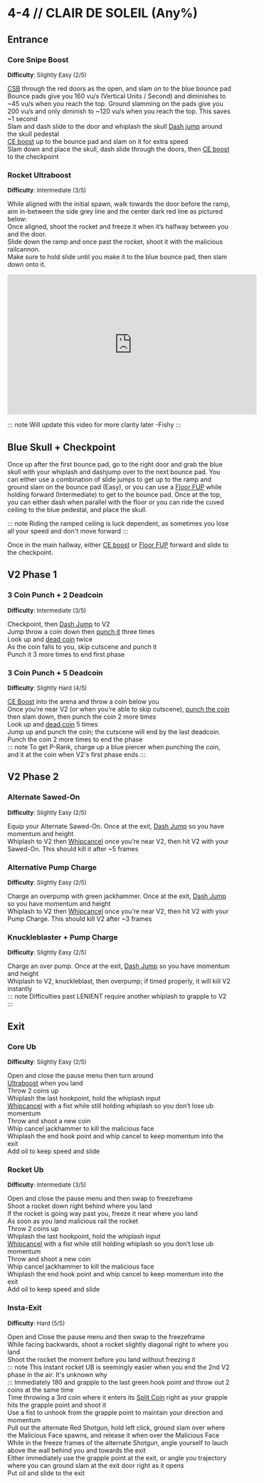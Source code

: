 # 4-4 // CLAIR DE SOLEIL (Any%)


## Entrance

### Core Snipe Boost
<font size="2">
    <b>Difficulty</b>: Slightly Easy (2/5)
</font> <br/> 

[CSB](/speedrun-tech.md#core-snipe-boosts) through the red doors as the open, and slam on to  the blue bounce pad<br/>
Bounce pads give you 160 vu/s (Vertical Units / Second) and diminishes to ~45 vu/s when you reach the top. Ground slamming on the pads give you 200 vu/s and only diminish to ~120 vu/s when you reach the top. This saves ~1 second<br/>
Slam and dash slide to the door and whiplash the skull [Dash jump](/speedrun-tech.html#dash-jump) around the skull pedestal <br/>
[CE boost](/speedrun-tech.html#ce-boost-core-eject-boost) up to the bounce pad and slam on it for extra speed <br/>
Slam down and place the skull, dash slide through the doors, then [CE boost](/speedrun-tech.md#ce-boost-core-eject-boost) to the checkpoint <br/>

### Rocket Ultraboost 
<font size="2">
    <b>Difficulty</b>: Intermediate (3/5)
</font> <br/> 

While aligned with the initial spawn, walk towards the door before the ramp, aim in-between the side grey line and the center dark red line as pictured below: <br/>
Once aligned, shoot the rocket and freeze it when it’s halfway between you and the door.<br/>
Slide down the ramp and once past the rocket, shoot it with the malicious railcannon.<br/>
Make sure to hold slide until you make it to the blue bounce pad, then slam down onto it.<br/>

<iframe width="560" height="315" src="https://www.youtube.com/embed/ND75yFkc-gI" frameborder="0" allow="accelerometer; autoplay; clipboard-write; encrypted-media; gyroscope; picture-in-picture" allowfullscreen></iframe>

::: note
Will update this video for more clarity later -Fishy
:::

## Blue Skull + Checkpoint


Once up after the first bounce pad, go to the right door and grab the blue skull with your whiplash and dashjump over to the next bounce pad.
You can either use a combination of slide jumps to get up to the ramp and ground slam on the bounce pad (Easy), or you can use a [Floor FUP](/speedrun-tech.md#floor-fup) while holding forward (Intermediate) to get to the bounce pad. Once at the top, you can either dash when parallel with the floor or you can ride the cuved ceiling to the blue pedestal, and place the skull.

::: note
Riding the ramped ceiling is luck dependent, as sometimes you lose all your speed and don't move forward
:::

Once in the main hallway, either [CE boost](/speedrun-tech.md#ce-boost-core-eject-boost) or [Floor FUP](/speedrun-tech.md#floor-fup) forward and slide to the checkpoint.

## V2 Phase 1

### 3 Coin Punch + 2 Deadcoin
<font size="2">
    <b>Difficulty</b>: Intermediate (3/5)
</font> <br/> 

Checkpoint, then [Dash Jump](/speedrun-tech.md#dash-jump) to V2 <br/>
Jump throw a coin down then [punch it](/speedrun-tech.html#coin-punch) three times <br/>
Look up and [dead coin](/speedrun-tech.html#dead-coins) twice <br/>
As the coin falls to you, skip cutscene and punch it <br/>
Punch it 3 more times to end first phase <br/>
### 3 Coin Punch + 5 Deadcoin
<font size="2">
    <b>Difficulty</b>: Slightly Hard (4/5)
</font> <br/> 

[CE Boost](/speedrun-tech.md#ce-boost-core-eject-boost) into the arena and throw a coin below you <br/>
Once you’re near V2 (or when you’re able to skip cutscene), [punch the coin](/speedrun-tech.html#coin-punch) then slam down, then punch the coin 2 more times <br/>
Look up and [dead coin](/speedrun-tech.html#dead-coins) 5 times <br/>
Jump up and punch the coin; the cutscene will end by the last deadcoin. <br/>
Punch the coin 2 more times to end the phase <br/>
::: note
To get P-Rank, charge up a blue piercer when punching the coin, and it at the coin when V2's first phase ends
:::
## V2 Phase 2

### Alternate Sawed-On
<font size="2">
    <b>Difficulty</b>: Slightly Easy (2/5)
</font> <br/> 

Equip your Alternate Sawed-On. Once at the exit, [Dash Jump](/speedrun-tech.html#dash-jump) so you have momentum and height <br/>
Whiplash to V2 then [Whipcancel](/speedrun-tech.html#whip-cancel) once you’re near V2, then hit V2 with your Sawed-On. This should kill it after ~5 frames <br/>

### Alternative Pump Charge
<font size="2">
    <b>Difficulty</b>: Slightly Easy (2/5)
</font> <br/> 

Charge an overpump with green jackhammer. Once at the exit, [Dash Jump](/speedrun-tech.html#dash-jump) so you have momentum and height <br/>
Whiplash to V2 then [Whipcancel](/speedrun-tech.html#whip-cancel) once you’re near V2, then hit V2 with your Pump Charge. This should kill V2 after  ~3 frames <br/>

### Knuckleblaster + Pump Charge
<font size="2">
    <b>Difficulty</b>: Slightly Easy (2/5)
</font> <br/> 

Charge an over pump. Once at the exit, [Dash Jump](/speedrun-tech.html#dash-jump) so you have momentum and height <br/>
Whiplash to V2, knuckleblast, then overpump; if timed properly, it will kill V2 instantly <br/>
::: note
 Difficulties past LENIENT require another whiplash to grapple to V2
:::

## Exit

### Core Ub
<font size="2">
    <b>Difficulty</b>: Slightly Easy (2/5)
</font> <br/> 

Open and close the pause menu then turn around <br/>
[Ultraboost](/speedrun-tech.html#ub-ultraboost) when you land <br/>
Throw 2 coins up <br/>
Whiplash the last hookpoint, hold the whiplash input <br/>
[Whipcancel](/speedrun-tech.html#whip-cancel) with a fist while still holding whiplash so you don’t lose ub momentum <br/>
Throw and shoot a new coin <br/>
Whip cancel jackhammer to kill the malicious face <br/>
Whiplash the end hook point and whip cancel to keep momentum into the exit <br/>
Add oil to keep speed and slide <br/>

### Rocket Ub
<font size="2">
    <b>Difficulty</b>: Intermediate (3/5)
</font> <br/> 

Open and close the pause menu and then swap to freezeframe <br/>
Shoot a rocket down right behind where you land <br/>
If the rocket is going way past you, freeze it near where you land <br/>
As soon as you land malicious rail the rocket <br/>
Throw 2 coins up <br/>
Whiplash the last hookpoint, hold the whiplash input <br/>
[Whipcancel](/speedrun-tech.html#whip-cancel) with a fist while still holding whiplash so you don’t lose ub momentum <br/>
Throw and shoot a new coin <br/>
Whip cancel jackhammer to kill the malicious face <br/>
Whiplash the end hook point and whip cancel to keep momentum into the exit <br/>
Add oil to keep speed and slide <br/>

### Insta-Exit
<font size="2">
    <b>Difficulty</b>: Hard (5/5)
</font> <br/> 

Open and Close the pause menu and then swap to the freezeframe<br/>
While facing backwards, shoot a rocket slightly diagonal right to where you land<br/>
Shoot the rocket the moment before you land without freezing it<br/>
::: note
This Instant rocket UB is seemingly easier when you end the 2nd V2 phase in the air. It's unknown why<br/>
:::
Immediately 180 and grapple to the last green hook point and throw out 2 coins at the same time<br/>
Time throwing a 3rd coin where it enters its [Split Coin](/speedrun-tech.md#split-coins) right as your grapple hits the grapple point and shoot it<br/>
Use a fist to unhook from the grapple point to maintain your direction and momentum<br/> 
Pull out the alternate Red Shotgun, hold left click, ground slam over where the Malicious Face spawns, and release it when over the Malicious Face<br/>
While in the freeze frames of the alternate Shotgun, angle yourself to lauch above the wall behind you and towards the exit<br/>
Either immediately use the grapple point at the exit, or angle you trajectory where you can ground slam at the exit door right as it opens<br/>
Put oil and slide to the exit


